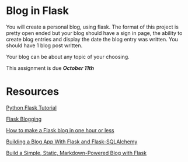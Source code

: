 # Blog in Flask
You will create a personal blog, using flask. The format of this project is pretty open ended but your blog should have a sign in page, the ability to create blog entries and display the date the blog entry was written. You should have 1 blog post written.

Your blog can be about any topic of your choosing.

This assignment is due ***October 11th***

# Resources
[Python Flask Tutorial](http://pythonforengineers.com/python-flask-tutorial/)

[Flask Blogging](http://flask-blogging.readthedocs.io/en/latest/)

[How to make a Flask blog in one hour or less](http://charlesleifer.com/blog/how-to-make-a-flask-blog-in-one-hour-or-less/)

[Building a Blog App With Flask and Flask-SQLAlchemy](https://www.youtube.com/watch?v=XHGpPCYmPvI)

[Build a Simple, Static, Markdown-Powered Blog with Flask](http://www.jamesharding.ca/posts/simple-static-markdown-blog-in-flask/)

